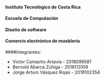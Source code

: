 ####   Instituto Tecnológico de Costa Rica

####  Escuela de Computación

####  Diseño de software

#### Comercio electrónico de muebleria

####Integrantes:
- Victor Camacho Artavia - 2018099581
- Bernold Abarca Zúñiga - 2018113109
- Jorge Arturo Vásquez Rojas - 2018102354

